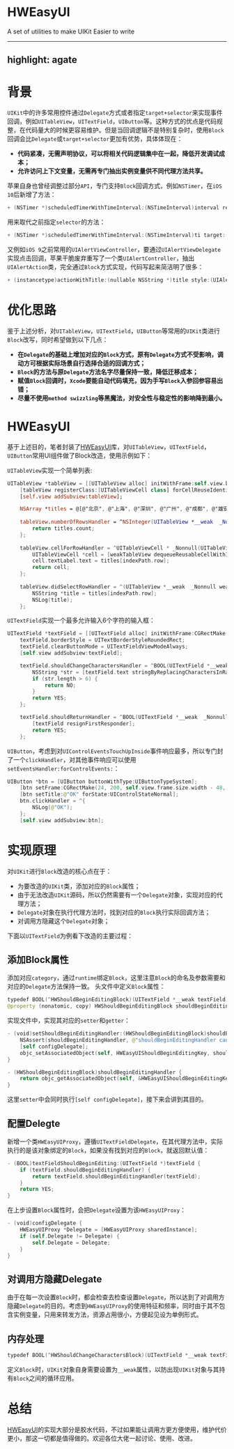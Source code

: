 # HWEasyUI
A set of utilities to make UIKit Easier to write


---
highlight: agate
---
# 背景
`UIKit`中的许多常用控件通过`Delegate`方式或者指定`target+selector`来实现事件回调，例如`UITableView`，`UITextField`，`UIButton`等。这种方式的优点是代码规整，在代码量大的时候更容易维护。但是当回调逻辑不是特别复杂时，使用`Block`回调会比`Delegate`或`target+selector`更加有优势，具体体现在：
- **代码紧凑，无需声明协议，可以将相关代码逻辑集中在一起，降低开发调试成本；**
- **允许访问上下文变量，无需再专门抽出实例变量供不同代理方法共享。**

苹果自身也曾经调整过部分`API`，专门支持`Block`回调方式，例如`NSTimer`，在`iOS 10`后新增了方法：
```swift
+ (NSTimer *)scheduledTimerWithTimeInterval:(NSTimeInterval)interval repeats:(BOOL)repeats Block:(void (^)(NSTimer *timer))Block API_AVAILABLE(macosx(10.12), ios(10.0), watchos(3.0), tvos(10.0));
```
用来取代之前指定`selector`的方法：
```swift
+ (NSTimer *)scheduledTimerWithTimeInterval:(NSTimeInterval)ti target:(id)aTarget selector:(SEL)aSelector userInfo:(nullable id)userInfo repeats:(BOOL)yesOrNo;
```
又例如`iOS 9`之前常用的`UIAlertViewController`，要通过`UIAlertViewDelegate`实现点击回调，苹果干脆废弃重写了一个类`UIAlertController`，抽出`UIAlertAction`类，完全通过`Block`方式实现，代码写起来简洁明了很多：
```swift
+ (instancetype)actionWithTitle:(nullable NSString *)title style:(UIAlertActionStyle)style handler:(void (^ __nullable)(UIAlertAction *action))handler;
```

# 优化思路
鉴于上述分析，对`UITableView`，`UITextField`，`UIButton`等常用的`UIKit`类进行`Block`改写，同时希望做到以下几点：
- **在`Delegate`的基础上增加对应的`Block`方式，原有`Delegate`方式不受影响，调动方可根据实际场景自行选择合适的回调方式；**
- **`Block`的方法与原`Delegate`方法名字尽量保持一致，降低迁移成本；**
- **赋值`Block`回调时，`Xcode`要能自动代码填充，因为手写`Block`入参回参容易出错；**
- **尽量不使用`method swizzling`等黑魔法，对安全性与稳定性的影响降到最小。**

# HWEasyUI
基于上述目的，笔者封装了[HWEasyUI](https://github.com/HighwayLaw/HWEasyUI)库，对`UITableView`，`UITextField`，`UIButton`常用UI组件做了Block改造，使用示例如下：

`UITableView`实现一个简单列表:
```swift
UITableView *tableView = [[UITableView alloc] initWithFrame:self.view.bounds];
    [tableView registerClass:[UITableViewCell class] forCellReuseIdentifier:reuseId];
    [self.view addSubview:tableView];

    NSArray *titles = @[@"北京", @"上海", @"深圳", @"广州", @"成都", @"雄安", @"苏州"];
    
    tableView.numberOfRowsHandler = ^NSInteger(UITableView *__weak  _Nonnull weakTableView, NSInteger section) {
        return titles.count;
    };
    
    tableView.cellForRowHandler = ^UITableViewCell * _Nonnull(UITableView *__weak  _Nonnull weakTableView, NSIndexPath * _Nonnull indexPath) {
        UITableViewCell *cell = [weakTableView dequeueReusableCellWithIdentifier:reuseId forIndexPath:indexPath];
        cell.textLabel.text = titles[indexPath.row];
        return cell;
    };
    
    tableView.didSelectRowHandler = ^(UITableView *__weak  _Nonnull weakTableView, NSIndexPath * _Nonnull indexPath) {
        NSString *title = titles[indexPath.row];
        NSLog(title);
    };
```

`UITextField`实现一个最多允许输入6个字符的输入框：
```swift
UITextField *textField = [[UITextField alloc] initWithFrame:CGRectMake(20, 100, self.view.frame.size.width - 40, 30)];
    textField.borderStyle = UITextBorderStyleRoundedRect;
    textField.clearButtonMode = UITextFieldViewModeAlways;
    [self.view addSubview:textField];

    textField.shouldChangeCharactersHandler = ^BOOL(UITextField *__weak  _Nonnull textField, NSRange range, NSString * _Nonnull replacementString) {
        NSString *str = [textField.text stringByReplacingCharactersInRange:range withString:replacementString];
        if (str.length > 6) {
            return NO;
        }
        return YES;
    };

    textField.shouldReturnHandler = ^BOOL(UITextField *__weak  _Nonnull textField) {
        [textField resignFirstResponder];
        return YES;
    };
```

`UIButton`，考虑到对`UIControlEventsTouchUpInside`事件响应最多，所以专门封了一个`clickHandler`，对其他事件响应可以使用`setEventsHandler:forControlEvents:`：
```swift
UIButton *btn = [UIButton buttonWithType:UIButtonTypeSystem];
    [btn setFrame:CGRectMake(24, 200, self.view.frame.size.width - 48, 20)];
    [btn setTitle:@"OK" forState:UIControlStateNormal];
    btn.clickHandler = ^{
        NSLog(@"OK");
    };
    [self.view addSubview:btn];
```
# 实现原理

对`UIKit`进行`Block`改造的核心点在于：
- 为要改造的`UIKit`类，添加对应的`Block`属性；
- 由于无法改造`UIKit`源码，所以仍然需要有一个`Delegate`对象，实现对应的代理方法；
- `Delegate`对象在执行代理方法时，找到对应的`Block`执行实际回调方法；
- 对调用方隐藏这个`Delegate`对象；

下面以`UITextField`为例看下改造的主要过程：

## 添加Block属性
添加对应`category`，通过`runtime`绑定`Block`，这里注意`Block`的命名及参数需要和对应的`Delegate`方法保持一致。
头文件中定义`Block`属性：
```swift
typedef BOOL(^HWShouldBeginEditingBlock)(UITextField *__weak textField);
@property (nonatomic, copy) HWShouldBeginEditingBlock shouldBeginEditingHandler;
```

实现文件中，实现其对应的`setter`和`getter`：
```swift
- (void)setShouldBeginEditingHandler:(HWShouldBeginEditingBlock)shouldBeginEditingHandler {
    NSAssert(shouldBeginEditingHandler, @"shouldBeginEditingHandler cannot be nil");
    [self configDelegate];
    objc_setAssociatedObject(self, HWEasyUIShouldBeginEditingKey, shouldBeginEditingHandler, OBJC_ASSOCIATION_RETAIN_NONATOMIC);
}

- (HWShouldBeginEditingBlock)shouldBeginEditingHandler {
    return objc_getAssociatedObject(self, &HWEasyUIShouldBeginEditingKey);
}

```
这里`setter`中会同时执行`[self configDelegate]`，接下来会讲到其目的。

## 配置Delegte
新增一个类`HWEasyUIProxy`，遵循`UITextFieldDelegate`，在其代理方法中，实际执行的是该对象绑定的`Block`，如果没有找到对应的`Block`，就返回默认值：
```swift
- (BOOL)textFieldShouldBeginEditing:(UITextField *)textField {
    if (textField.shouldBeginEditingHandler) {
        return textField.shouldBeginEditingHandler(textField);
    }
    return YES;
}
```
在上步设置`Block`属性时，会把`Delegate`设置为该`HWEasyUIProxy`：
```swift
- (void)configDelegate {
    HWEasyUIProxy *Delegate = [HWEasyUIProxy sharedInstance];
    if (self.Delegate != Delegate) {
        self.Delegate = Delegate;
    }
}
```

## 对调用方隐藏Delegate
由于在每一次设置`Block`时，都会检查去检查设置`Delegate`，所以达到了对调用方隐藏`Delegate`的目的。考虑到`HWEasyUIProxy`的使用特征和频率，同时由于其不包含实例变量，只用来转发方法，资源占用很小，方便起见设为单例形式。

## 内存处理

```swift
typedef BOOL(^HWShouldChangeCharactersBlock)(UITextField *__weak textField, NSRange range, NSString *replacementString);
```
定义`Block`时，`UIKit`对象自身需要设置为`__weak`属性，以防出现`UIKit`对象与其持有`Block`之间的循环应用。

# 总结

[HWEasyUI](https://github.com/HighwayLaw/HWEasyUI)的实现大部分是胶水代码，不过如果能让调用方更方便使用，维护代价更小，那这一切都是值得做的。欢迎各位大佬一起讨论、使用、改进。


